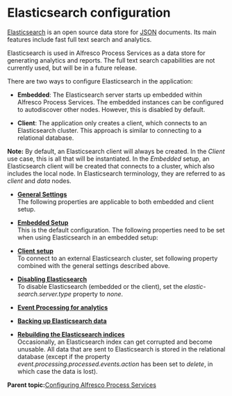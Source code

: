 # Elasticsearch configuration

[Elasticsearch](http://www.elasticsearch.org/) is an open source data store for [JSON](http://www.json.org/) documents. Its main features include fast full text search and analytics.

Elasticsearch is used in Alfresco Process Services as a data store for generating analytics and reports. The full text search capabilities are not currently used, but will be in a future release.

There are two ways to configure Elasticsearch in the application:

-   **Embedded**: The Elasticsearch server starts up embedded within Alfresco Process Services. The embedded instances can be configured to autodiscover other nodes. However, this is disabled by default.

-   **Client**: The application only creates a client, which connects to an Elasticsearch cluster. This approach is similar to connecting to a relational database.


**Note:** By default, an Elasticsearch client will always be created. In the *Client* use case, this is all that will be instantiated. In the *Embedded* setup, an Elasticsearch client will be created that connects to a cluster, which also includes the local node. In Elasticsearch terminology, they are referred to as *client* and *data* nodes.

-   **[General Settings](../topics/general_settings.md)**  
 The following properties are applicable to both embedded and client setup.
-   **[Embedded Setup](../topics/embedded_setup.md)**  
 This is the default configuration. The following properties need to be set when using Elasticsearch in an embedded setup:
-   **[Client setup](../topics/client_setup.md)**  
To connect to an external Elasticsearch cluster, set following property combined with the general settings described above.
-   **[Disabling Elasticsearch](../topics/disabling_elasticsearch.md)**  
 To disable Elasticsearch \(embedded or the client\), set the *elastic-search.server.type* property to *none*.
-   **[Event Processing for analytics](../topics/event_processing_for_analytics.md)**  

-   **[Backing up Elasticsearch data](../topics/backing_up_elasticsearch_data.md)**  

-   **[Rebuilding the Elasticsearch indices](../topics/rebuilding_the_elasticsearch_indices.md)**  
 Occasionally, an Elasticsearch index can get corrupted and become unusable. All data that are sent to Elasticsearch is stored in the relational database \(except if the property *event.processing.processed.events.action* has been set to *delete*, in which case the data is lost\).

**Parent topic:**[Configuring Alfresco Process Services](../topics/administration_application_config.md)

